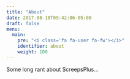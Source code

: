 ```yaml
---
title: "About"
date: 2017-08-10T09:42:06-05:00
draft: false
menu:
  main:
    pre: "<i class='fa fa-user fa-fw'></i>"
    identifier: about
    weight: 100
---
```


Some long rant about ScreepsPlus...


